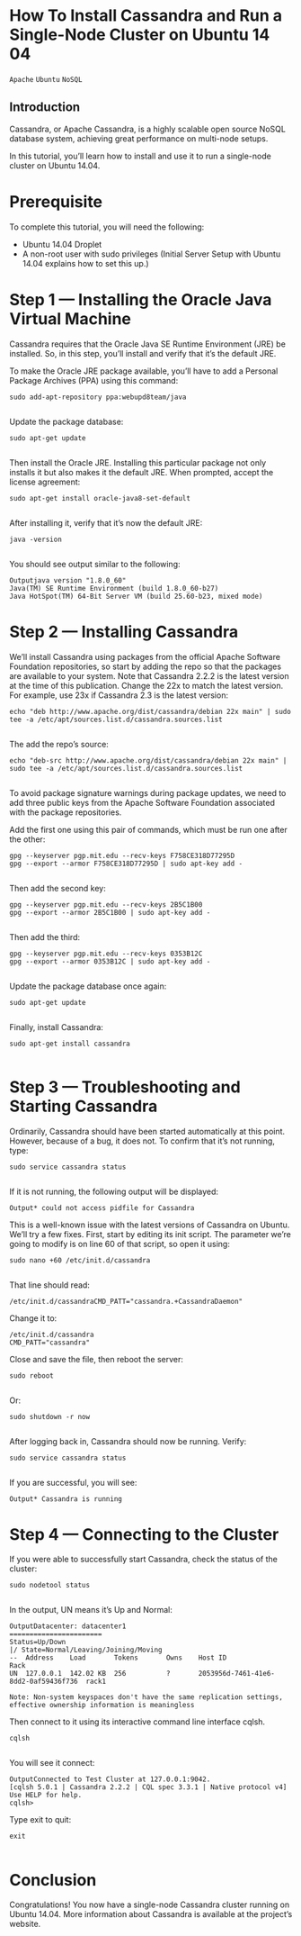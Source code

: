 # How To Install Cassandra and Run a Single-Node Cluster on Ubuntu 14 04

```Apache``` ```Ubuntu``` ```NoSQL```

## Introduction


Cassandra, or Apache Cassandra, is a highly scalable open source NoSQL database system, achieving great performance on multi-node setups.


In this tutorial, you’ll learn how to install and use it to run a single-node cluster on Ubuntu 14.04.


# Prerequisite


To complete this tutorial, you will need the following:


- Ubuntu 14.04 Droplet
- A non-root user with sudo privileges (Initial Server Setup with Ubuntu 14.04 explains how to set this up.)

# Step 1 — Installing the Oracle Java Virtual Machine


Cassandra requires that the Oracle Java SE Runtime Environment (JRE) be installed. So, in this step, you’ll install and verify that it’s the default JRE.


To make the Oracle JRE package available, you’ll have to add a Personal Package Archives (PPA) using this command:


```
sudo add-apt-repository ppa:webupd8team/java


```


Update the package database:


```
sudo apt-get update


```


Then install the Oracle JRE. Installing this particular package not only installs it but also makes it the default JRE. When prompted, accept the license agreement:


```
sudo apt-get install oracle-java8-set-default


```


After installing it, verify that it’s now the default JRE:


```
java -version


```


You should see output similar to the following:


```
Outputjava version "1.8.0_60"
Java(TM) SE Runtime Environment (build 1.8.0_60-b27)
Java HotSpot(TM) 64-Bit Server VM (build 25.60-b23, mixed mode)

```


# Step 2  — Installing Cassandra


We’ll install Cassandra using packages from the official Apache Software Foundation repositories, so start by adding the repo so that the packages are available to your system. Note that Cassandra 2.2.2 is the latest version at the time of this publication. Change the 22x to match the latest version. For example, use 23x if Cassandra 2.3 is the latest version:


```
echo "deb http://www.apache.org/dist/cassandra/debian 22x main" | sudo tee -a /etc/apt/sources.list.d/cassandra.sources.list


```


The add the repo’s source:


```
echo "deb-src http://www.apache.org/dist/cassandra/debian 22x main" | sudo tee -a /etc/apt/sources.list.d/cassandra.sources.list


```


To avoid package signature warnings during package updates, we need to add three public keys from the Apache Software Foundation associated with the package repositories.


Add the first one using this pair of commands, which must be run one after the other:


```
gpg --keyserver pgp.mit.edu --recv-keys F758CE318D77295D
gpg --export --armor F758CE318D77295D | sudo apt-key add -


```


Then add the second key:


```
gpg --keyserver pgp.mit.edu --recv-keys 2B5C1B00
gpg --export --armor 2B5C1B00 | sudo apt-key add -


```


Then add the third:


```
gpg --keyserver pgp.mit.edu --recv-keys 0353B12C
gpg --export --armor 0353B12C | sudo apt-key add -


```


Update the package database once again:


```
sudo apt-get update


```


Finally, install Cassandra:


```
sudo apt-get install cassandra


```


# Step 3 — Troubleshooting and Starting Cassandra


Ordinarily, Cassandra should have been started automatically at this point. However, because of a bug, it does not. To confirm that it’s not running, type:


```
sudo service cassandra status


```


If it is not running, the following output will be displayed:


```
Output* could not access pidfile for Cassandra

```


This is a well-known issue with the latest versions of Cassandra on Ubuntu. We’ll try a few fixes. First, start by editing its init script. The parameter we’re going to modify is on line 60 of that script, so open it using:


```
sudo nano +60 /etc/init.d/cassandra


```


That line should read:


```
/etc/init.d/cassandraCMD_PATT="cassandra.+CassandraDaemon"

```


Change it to:


```
/etc/init.d/cassandra
CMD_PATT="cassandra"

```


Close and save the file, then reboot the server:


```
sudo reboot


```


Or:


```
sudo shutdown -r now


```


After logging back in, Cassandra should now be running. Verify:


```
sudo service cassandra status


```


If you are successful, you will see:


```
Output* Cassandra is running

```


# Step 4 — Connecting to the Cluster


If you were able to successfully start Cassandra, check the status of the cluster:


```
sudo nodetool status


```


In the output, UN means it’s Up and Normal:


```
OutputDatacenter: datacenter1
=======================
Status=Up/Down
|/ State=Normal/Leaving/Joining/Moving
--  Address    Load       Tokens       Owns    Host ID                               Rack
UN  127.0.0.1  142.02 KB  256          ?       2053956d-7461-41e6-8dd2-0af59436f736  rack1

Note: Non-system keyspaces don't have the same replication settings, effective ownership information is meaningless

```


Then connect to it using its interactive command line interface cqlsh.


```
cqlsh


```


You will see it connect:


```
OutputConnected to Test Cluster at 127.0.0.1:9042.
[cqlsh 5.0.1 | Cassandra 2.2.2 | CQL spec 3.3.1 | Native protocol v4]
Use HELP for help.
cqlsh>

```


Type exit to quit:


```
exit


```


# Conclusion


Congratulations! You now have a single-node Cassandra cluster running on Ubuntu 14.04. More information about Cassandra is available at the project’s website.


